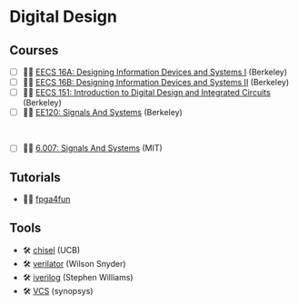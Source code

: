 # Digital Design

## Courses

- [ ] 🧑‍🏫 [EECS 16A: Designing Information Devices and Systems I](https://eecs16a.org/) (Berkeley)
- [ ] 🧑‍🏫 [EECS 16B: Designing Information Devices and Systems II](https://eecs16b.org/) (Berkeley)
- [ ] 🧑‍🏫 [EECS 151: Introduction to Digital Design and Integrated Circuits](https://eecs151.org/) (Berkeley)
- [ ] 🧑‍🏫 [EE120: Signals And Systems](https://ee120-course-staff.github.io/) (Berkeley)

<br>

- [ ] 🧑‍🏫 [6.007: Signals And Systems](https://ocw.mit.edu/courses/res-6-007-signals-and-systems-spring-2011/) (MIT)

## Tutorials

- 🧑‍💻 [fpga4fun](https://www.fpga4fun.com/)

## Tools

- 🛠️ [chisel](https://github.com/chipsalliance/chisel) (UCB)
- 🛠️ [verilator](https://verilator.org/guide/latest/index.html) (Wilson Snyder)
- 🛠️ [iverilog](https://steveicarus.github.io/iverilog/) (Stephen Williams)
- 🛠️ [VCS](https://www.synopsys.com/support/licensing-installation-computeplatforms/installation.html) (synopsys)
